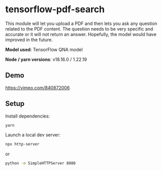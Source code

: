 # tensorflow-pdf-search
This module will let you upload a PDF and then lets you ask any question related to the PDF content. The question needs to be very specific and accurate or it will not return an answer. Hopefully, the model would have improved in the future.

**Model used**: TensorFlow QNA model

**Node / yarn versions**: v18.16.0 / 1.22.19

## Demo

https://vimeo.com/840872006

## Setup

Install dependencies:

```sh
yarn
```

Launch a local dev server:

```sh
npx http-server
```

or 

```sh
python -m SimpleHTTPServer 8080
```
